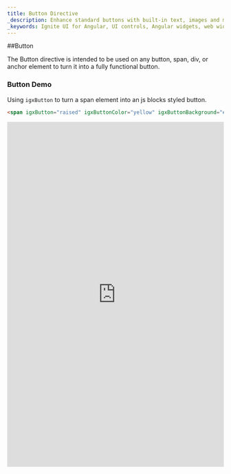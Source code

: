 ```yaml
---
title: Button Directive
_description: Enhance standard buttons with built-in text, images and more features through Ignite UI for Angular Buttons control.
_keywords: Ignite UI for Angular, UI controls, Angular widgets, web widgets, UI widgets, Angular, Native Angular Components Suite, Native Angular Controls, Native Angular Components Library, Angular Buttons components, Angular Buttons controls
---
```


##Button
<p class="highlight">The Button directive is intended to be used on any button, span, div, or anchor element to turn it into a fully functional button.</p>
<div class="divider"></div>

### Button Demo

Using `igxButton` to turn a span element into an js blocks styled button.
```html
<span igxButton="raised" igxButtonColor="yellow" igxButtonBackground="#000">Click me<span>
```
<div class="sample-container" style="height: 800px">
    <iframe seamless width="100%" height="100%" frameborder="0" src="https://embed.plnkr.co/dGoEcDAQx51I6bQbs6CV/?show=preview&sidebar=false">
</div>
<div class="divider--half"></div>

### Usage
```html
<target-element igxButton [..options]>Click me</target-element>
```
<div class="divider--half"></div>

### Button Types
| Name   | Description |
|:----------|:-------------:|
| `flat` | The default button type. Transparent background and primary theme color for text. |
| `raised` | As the name implies, this button type uses subtle box-shadow. Primary theme color for background and white for text color. |
| `gradient` | Same as the raised button type. Additionally you can specify a gradient value for background color. |
| `fab` | Floating action button type. Circular with primary theme color for background and white text. |
| `icon` | This is the simplest of button types. Use it whenever you need to use an icon as button. |
| `navbar` | Same as the icon button type, albeit optimized for use with the igx-navbar component. |
<div class="divider--half"></div>

### API
| Name   |      Type      |  Description |
|:----------|:-------------:|:------|
| `igxButton` |  string | Set the type of igxButton to be used. Default is set to flat. |
| `igxButtonColor` |    string   |   Set the button text color. You can pass any CSS valid color value. |
| `igxButtonBackground` | string | Set the button background color. You can pass any CSS valid color value. |
<div class="divider--half"></div>
